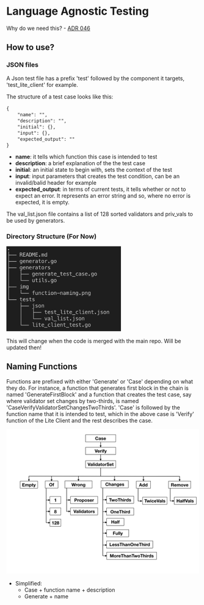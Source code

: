 # Language Agnostic Testing

Why do we need this? - [ADR 046](../../docs/architecture/adr-046-language-agnostic-testing.md)

## How to use?

### JSON files

A Json test file has a prefix 'test' followed by the component it targets, 'test_lite_client' for example.

The structure of a test case looks like this:

```
{
    "name": "",
    "description": "",
    "initial": {},
    "input": {},
    "expected_output": ""
}
```

- **name**: it tells which function this case is intended to test
- **description**: a brief explanation of the the test case
- **initial**: an initial state to begin with, sets the context of the test
- **input**: input parameters that creates the test condition, can be an invalid/balid header for example
- **expected_output**: in terms of current tests, it tells whether or not to expect an error. It represents an error string and so, where no error is expected, it is empty.

The val_list.json file contains a list of 128 sorted validators and priv_vals to be used by generators.

### Directory Structure (For Now)

<img src="img/directory-structure.png" width="300" alt="Directory Structure">

This will change when the code is merged with the main repo. Will be updated then!

## Naming Functions

Functions are prefixed with either 'Generate' or 'Case' depending on what they do. For instance, a function that generates first block in the chain is named 'GenerateFirstBlock' and a function that creates the test case, say where validator set changes by two-thirds, is named 'CaseVerifyValidatorSetChangesTwoThirds'. 'Case' is followed by the function name that it is intended to test, which in the above case is 'Verify' function of the Lite Client and the rest describes the case.

![Function Naming Diagram](img/function-naming.png)

* Simplified: 
    - Case + function name + description
    - Generate + name



